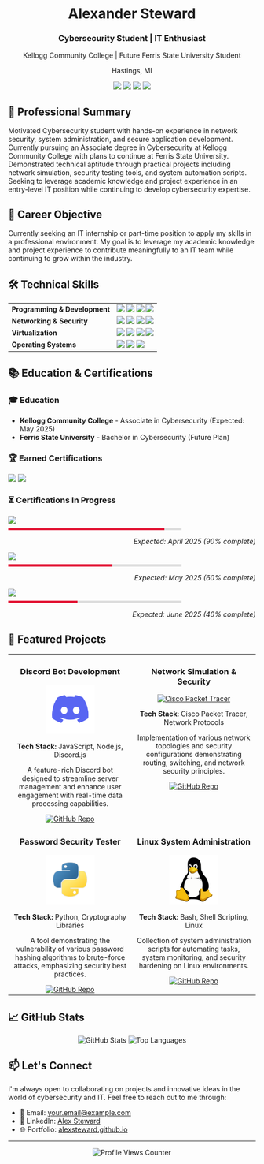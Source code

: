 <div align="center">
  <h1>Alexander Steward</h1>
  <h3>Cybersecurity Student | IT Enthusiast</h3>
  <p>Kellogg Community College | Future Ferris State University Student</p>
  <p>Hastings, MI</p>
  
  <div>
    <a href="https://www.linkedin.com/in/alex-steward-15782b22b/"><img src="https://img.shields.io/badge/-LinkedIn-0072b1?&style=for-the-badge&logo=linkedin&logoColor=white"/></a>
    <a href="mailto:your.email@example.com"><img src="https://img.shields.io/badge/-Email-D14836?style=for-the-badge&logo=gmail&logoColor=white"/></a>
    <a href="https://alexsteward.github.io"><img src="https://img.shields.io/badge/-Portfolio-4285F4?style=for-the-badge&logo=google-chrome&logoColor=white"/></a>
    <a href="https://github.com/alexsteward"><img src="https://img.shields.io/badge/-GitHub-181717?&style=for-the-badge&logo=github&logoColor=white"/></a>
  </div>
</div>

## 📄 Professional Summary

Motivated Cybersecurity student with hands-on experience in network security, system administration, and secure application development. Currently pursuing an Associate degree in Cybersecurity at Kellogg Community College with plans to continue at Ferris State University. Demonstrated technical aptitude through practical projects including network simulation, security testing tools, and system automation scripts. Seeking to leverage academic knowledge and project experience in an entry-level IT position while continuing to develop cybersecurity expertise.

## 🎯 Career Objective

Currently seeking an IT internship or part-time position to apply my skills in a professional environment. My goal is to leverage my academic knowledge and project experience to contribute meaningfully to an IT team while continuing to grow within the industry.

## 🛠️ Technical Skills

<table>
  <tr>
    <td><strong>Programming & Development</strong></td>
    <td>
      <img src="https://img.shields.io/badge/-JavaScript-F7DF1E?style=for-the-badge&logo=javascript&logoColor=black"/>
      <img src="https://img.shields.io/badge/-Python-3776AB?style=for-the-badge&logo=python&logoColor=white"/>
      <img src="https://img.shields.io/badge/-HTML5-E34F26?style=for-the-badge&logo=html5&logoColor=white"/>
      <img src="https://img.shields.io/badge/-CSS3-1572B6?style=for-the-badge&logo=css3&logoColor=white"/>
    </td>
  </tr>
  <tr>
    <td><strong>Networking & Security</strong></td>
    <td>
      <img src="https://img.shields.io/badge/-Wireshark-1679A7?&style=for-the-badge&logo=Wireshark&logoColor=white"/>
      <img src="https://img.shields.io/badge/-Nmap-4682B4?&style=for-the-badge&logo=protocols.io&logoColor=white"/>
      <img src="https://img.shields.io/badge/-Metasploit-4C4C4C?&style=for-the-badge&logo=metasploit&logoColor=white"/>
      <img src="https://img.shields.io/badge/-Cisco_Packet_Tracer-1BA0D7?&style=for-the-badge&logo=cisco&logoColor=white"/>
    </td>
  </tr>
  <tr>
    <td><strong>Virtualization</strong></td>
    <td>
      <img src="https://img.shields.io/badge/-VirtualBox-183A61?&style=for-the-badge&logo=virtualbox&logoColor=white"/>
      <img src="https://img.shields.io/badge/-Hyper--V-0078D7?&style=for-the-badge&logo=windows&logoColor=white"/>
      <img src="https://img.shields.io/badge/-VMware-607078?&style=for-the-badge&logo=vmware&logoColor=white"/>
      <img src="https://img.shields.io/badge/-Proxmox-8A8B8E?&style=for-the-badge&logo=proxmox&logoColor=white"/>
    </td>
  </tr>
  <tr>
    <td><strong>Operating Systems</strong></td>
    <td>
      <img src="https://img.shields.io/badge/-Linux-FCC624?&style=for-the-badge&logo=linux&logoColor=black"/>
      <img src="https://img.shields.io/badge/-Windows-0078D6?&style=for-the-badge&logo=windows&logoColor=white"/>
      <img src="https://img.shields.io/badge/-Kali_Linux-557C94?&style=for-the-badge&logo=kali-linux&logoColor=white"/>
    </td>
  </tr>
</table>

## 📚 Education & Certifications

<div>
  <h3>🎓 Education</h3>
  <ul>
    <li><strong>Kellogg Community College</strong> - Associate in Cybersecurity (Expected: May 2025)</li>
    <li><strong>Ferris State University</strong> - Bachelor in Cybersecurity (Future Plan)</li>
  </ul>
  
  <h3>🏆 Earned Certifications</h3>
  <img src="https://img.shields.io/badge/-CompTIA_ITF+-E31837?&style=for-the-badge&logo=comptia&logoColor=white"/>
  <img src="https://img.shields.io/badge/-CompTIA_A+_Core_1-E31837?&style=for-the-badge&logo=comptia&logoColor=white"/>
  
  <h3>⏳ Certifications In Progress</h3>
  <div>
    <img src="https://img.shields.io/badge/-CompTIA_A+_Core_2-E31837?&style=for-the-badge&logo=comptia&logoColor=white"/>
    <div style="width:70%;height:5px;background-color:#ddd;margin:5px 0;">
      <div style="width:90%;height:5px;background-color:#E31837;"></div>
    </div>
    <p align="right"><i>Expected: April 2025 (90% complete)</i></p>
  </div>
  
  <div>
    <img src="https://img.shields.io/badge/-CompTIA_Network+-E31837?&style=for-the-badge&logo=comptia&logoColor=white"/>
    <div style="width:70%;height:5px;background-color:#ddd;margin:5px 0;">
      <div style="width:60%;height:5px;background-color:#E31837;"></div>
    </div>
    <p align="right"><i>Expected: May 2025 (60% complete)</i></p>
  </div>
  
  <div>
    <img src="https://img.shields.io/badge/-CompTIA_Security+-E31837?&style=for-the-badge&logo=comptia&logoColor=white"/>
    <div style="width:70%;height:5px;background-color:#ddd;margin:5px 0;">
      <div style="width:40%;height:5px;background-color:#E31837;"></div>
    </div>
    <p align="right"><i>Expected: June 2025 (40% complete)</i></p>
  </div>
</div>

## 🚀 Featured Projects

<table>
  <tr>
    <td width="50%" valign="top">
      <h3 align="center">Discord Bot Development</h3>
      <div align="center">
        <a href="https://github.com/alexsteward/Discord-Bot/tree/main" target="_blank">
          <img src="https://raw.githubusercontent.com/github/explore/2a3ce46f963399611d8e2054bb0ce9a4b539296a/topics/discord/discord.png" width="100" alt="Discord Bot"/>
        </a>
        <p><strong>Tech Stack:</strong> JavaScript, Node.js, Discord.js</p>
        <p>A feature-rich Discord bot designed to streamline server management and enhance user engagement with real-time data processing capabilities.</p>
        <a href="https://github.com/alexsteward/Discord-Bot/tree/main" target="_blank">
          <img src="https://img.shields.io/badge/-GitHub_Repo-181717?&style=for-the-badge&logo=github&logoColor=white" alt="GitHub Repo"/>
        </a>
      </div>
    </td>
    <td width="50%" valign="top">
      <h3 align="center">Network Simulation & Security</h3>
      <div align="center">
        <a href="https://github.com/alexsteward/cisco-packet-tracer" target="_blank">
          <img src="https://img.icons8.com/color/452/cisco-router.png" width="100" alt="Cisco Packet Tracer"/>
        </a>
        <p><strong>Tech Stack:</strong> Cisco Packet Tracer, Network Protocols</p>
        <p>Implementation of various network topologies and security configurations demonstrating routing, switching, and network security principles.</p>
        <a href="https://github.com/alexsteward/cisco-packet-tracer" target="_blank">
          <img src="https://img.shields.io/badge/-GitHub_Repo-181717?&style=for-the-badge&logo=github&logoColor=white" alt="GitHub Repo"/>
        </a>
      </div>
    </td>
  </tr>
  <tr>
    <td width="50%" valign="top">
      <h3 align="center">Password Security Tester</h3>
      <div align="center">
        <a href="https://github.com/alexsteward/Password-Security-Tester" target="_blank">
          <img src="https://raw.githubusercontent.com/github/explore/80688e429a7d4ef2fca1e82350fe8e3517d3494d/topics/python/python.png" width="100" alt="Python Security Tool"/>
        </a>
        <p><strong>Tech Stack:</strong> Python, Cryptography Libraries</p>
        <p>A tool demonstrating the vulnerability of various password hashing algorithms to brute-force attacks, emphasizing security best practices.</p>
        <a href="https://github.com/alexsteward/Password-Security-Tester" target="_blank">
          <img src="https://img.shields.io/badge/-GitHub_Repo-181717?&style=for-the-badge&logo=github&logoColor=white" alt="GitHub Repo"/>
        </a>
      </div>
    </td>
    <td width="50%" valign="top">
      <h3 align="center">Linux System Administration</h3>
      <div align="center">
        <a href="https://github.com/alexsteward/LinuxScripts" target="_blank">
          <img src="https://raw.githubusercontent.com/github/explore/80688e429a7d4ef2fca1e82350fe8e3517d3494d/topics/linux/linux.png" width="100" alt="Linux Scripts"/>
        </a>
        <p><strong>Tech Stack:</strong> Bash, Shell Scripting, Linux</p>
        <p>Collection of system administration scripts for automating tasks, system monitoring, and security hardening on Linux environments.</p>
        <a href="https://github.com/alexsteward/LinuxScripts" target="_blank">
          <img src="https://img.shields.io/badge/-GitHub_Repo-181717?&style=for-the-badge&logo=github&logoColor=white" alt="GitHub Repo"/>
        </a>
      </div>
    </td>
  </tr>
</table>

## 📈 GitHub Stats

<div align="center">
  <img src="https://github-readme-stats.vercel.app/api?username=alexsteward&show_icons=true&count_private=true&hide=issues&theme=radical" alt="GitHub Stats" height="170"/>
  <img src="https://github-readme-stats.vercel.app/api/top-langs/?username=alexsteward&layout=compact&theme=radical" alt="Top Languages" height="170"/>
</div>

## 📫 Let's Connect

I'm always open to collaborating on projects and innovative ideas in the world of cybersecurity and IT. Feel free to reach out to me through:

- 📧 Email: [your.email@example.com](mailto:your.email@example.com)
- 💼 LinkedIn: [Alex Steward](https://www.linkedin.com/in/alex-steward-15782b22b/)
- 🌐 Portfolio: [alexsteward.github.io](https://alexsteward.github.io)

---

<div align="center">
  <img src="https://komarev.com/ghpvc/?username=alexsteward&color=blueviolet&style=flat-square&label=Profile+Views" alt="Profile Views Counter"/>
</div>
